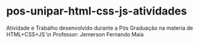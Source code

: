 # pos-unipar-html-css-js-atividades


Atividade e Trabalho desenvolvido durante a Pós Graduação na materia de HTML+CSS+JS
\n Professor: Jemerson Fernando Maia
